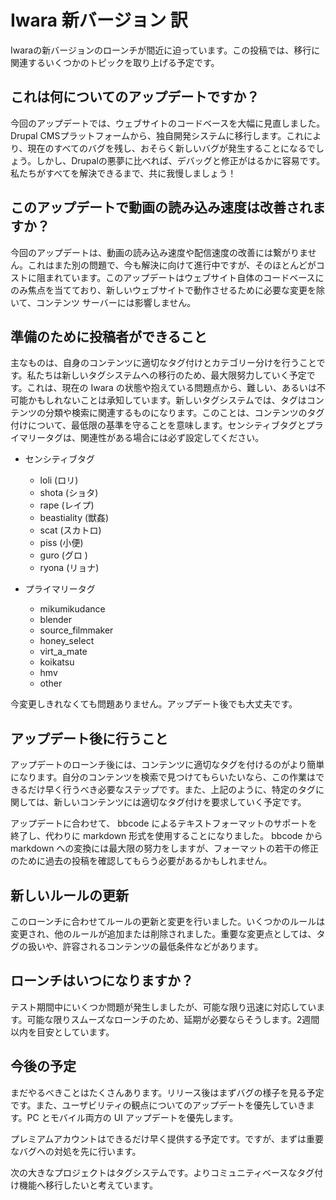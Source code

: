 # Iwara 新バージョン 訳
Iwaraの新バージョンのローンチが間近に迫っています。この投稿では、移行に関連するいくつかのトピックを取り上げる予定です。

## これは何についてのアップデートですか？
今回のアップデートでは、ウェブサイトのコードベースを大幅に見直しました。Drupal CMSプラットフォームから、独自開発システムに移行します。これにより、現在のすべてのバグを残し、おそらく新しいバグが発生することになるでしょう。しかし、Drupalの悪夢に比べれば、デバッグと修正がはるかに容易です。私たちがすべてを解決できるまで、共に我慢しましょう！

## このアップデートで動画の読み込み速度は改善されますか？
今回のアップデートは、動画の読み込み速度や配信速度の改善には繋がりません。これはまた別の問題で、今も解決に向けて進行中ですが、そのほとんどがコストに阻まれています。このアップデートはウェブサイト自体のコードベースにのみ焦点を当てており、新しいウェブサイトで動作させるために必要な変更を除いて、コンテンツ サーバーには影響しません。

## 準備のために投稿者ができること
主なものは、自身のコンテンツに適切なタグ付けとカテゴリー分けを行うことです。私たちは新しいタグシステムへの移行のため、最大限努力していく予定です。これは、現在の Iwara の状態や抱えている問題点から、難しい、あるいは不可能かもしれないことは承知しています。新しいタグシステムでは、タグはコンテンツの分類や検索に関連するものになります。このことは、コンテンツのタグ付けについて、最低限の基準を守ることを意味します。センシティブタグとプライマリータグは、関連性がある場合には必ず設定してください。

- センシティブタグ
    - loli (ロリ)
    - shota (ショタ)
    - rape (レイプ)
    - beastiality (獣姦)
    - scat (スカトロ)
    - piss (小便)
    - guro (グロ )
    - ryona (リョナ)

- プライマリータグ 
  - mikumikudance
  - blender
  - source_filmmaker
  - honey_select
  - virt_a_mate
  - koikatsu
  - hmv
  - other

今変更しきれなくても問題ありません。アップデート後でも大丈夫です。

## アップデート後に行うこと
アップデートのローンチ後には、コンテンツに適切なタグを付けるのがより簡単になります。自分のコンテンツを検索で見つけてもらいたいなら、この作業はできるだけ早く行うべき必要なステップです。また、上記のように、特定のタグに関しては、新しいコンテンツには適切なタグ付けを要求していく予定です。

アップデートに合わせて、 bbcode によるテキストフォーマットのサポートを終了し、代わりに markdown 形式を使用することになりました。 bbcode から markdown への変換には最大限の努力をしますが、フォーマットの若干の修正のために過去の投稿を確認してもらう必要があるかもしれません。

## 新しいルールの更新

このローンチに合わせてルールの更新と変更を行いました。いくつかのルールは変更され、他のルールが追加または削除されました。重要な変更点としては、タグの扱いや、許容されるコンテンツの最低条件などがあります。

## ローンチはいつになりますか？

テスト期間中にいくつか問題が発生しましたが、可能な限り迅速に対応しています。可能な限りスムーズなローンチのため、延期が必要ならそうします。2週間以内を目安としています。

## 今後の予定

まだやるべきことはたくさんあります。リリース後はまずバグの様子を見る予定です。また、ユーザビリティの観点についてのアップデートを優先していきます。PC とモバイル両方の UI アップデートを優先します。

プレミアムアカウントはできるだけ早く提供する予定です。ですが、まずは重要なバグへの対処を先に行います。

次の大きなプロジェクトはタグシステムです。よりコミュニティベースなタグ付け機能へ移行したいと考えています。
